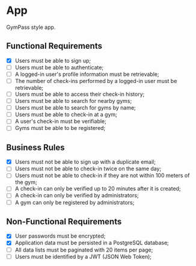 # App

GymPass style app.

## Functional Requirements

- [x] Users must be able to sign up;
- [ ] Users must be able to authenticate;
- [ ] A logged-in user's profile information must be retrievable;
- [ ] The number of check-ins performed by a logged-in user must be retrievable;
- [ ] Users must be able to access their check-in history;
- [ ] Users must be able to search for nearby gyms;
- [ ] Users must be able to search for gyms by name;
- [ ] Users must be able to check-in at a gym;
- [ ] A user's check-in must be verifiable;
- [ ] Gyms must be able to be registered;

## Business Rules

- [x] Users must not be able to sign up with a duplicate email;
- [ ] Users must not be able to check-in twice on the same day;
- [ ] Users must not be able to check-in if they are not within 100 meters of the gym;
- [ ] A check-in can only be verified up to 20 minutes after it is created;
- [ ] A check-in can only be verified by administrators;
- [ ] A gym can only be registered by administrators;

## Non-Functional Requirements

- [x] User passwords must be encrypted;
- [x] Application data must be persisted in a PostgreSQL database;
- [ ] All data lists must be paginated with 20 items per page;
- [ ] Users must be identified by a JWT (JSON Web Token);
